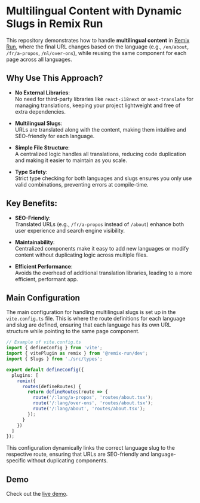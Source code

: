 # Multilingual Content with Dynamic Slugs in Remix Run

This repository demonstrates how to handle **multilingual content** in [Remix Run](https://remix.run/), where the final URL changes based on the language (e.g., `/en/about`, `/fr/a-propos`, `/nl/over-ons`), while reusing the same component for each page across all languages.

## Why Use This Approach?

- **No External Libraries**:  
  No need for third-party libraries like `react-i18next` or `next-translate` for managing translations, keeping your project lightweight and free of extra dependencies.

- **Multilingual Slugs**:  
  URLs are translated along with the content, making them intuitive and SEO-friendly for each language.

- **Simple File Structure**:  
  A centralized logic handles all translations, reducing code duplication and making it easier to maintain as you scale.

- **Type Safety**:  
  Strict type checking for both languages and slugs ensures you only use valid combinations, preventing errors at compile-time.

## Key Benefits:

- **SEO-Friendly**:  
  Translated URLs (e.g., `/fr/a-propos` instead of `/about`) enhance both user experience and search engine visibility.

- **Maintainability**:  
  Centralized components make it easy to add new languages or modify content without duplicating logic across multiple files.

- **Efficient Performance**:  
  Avoids the overhead of additional translation libraries, leading to a more efficient, performant app.

## Main Configuration

The main configuration for handling multilingual slugs is set up in the `vite.config.ts` file. This is where the route definitions for each language and slug are defined, ensuring that each language has its own URL structure while pointing to the same page component.

```ts
// Example of vite.config.ts
import { defineConfig } from 'vite';
import { vitePlugin as remix } from '@remix-run/dev';
import { Slugs } from './src/types';

export default defineConfig({
  plugins: [
    remix({
      routes(defineRoutes) {
        return defineRoutes(route => {
          route('/:lang/a-propos', 'routes/about.tsx');
          route('/:lang/over-ons', 'routes/about.tsx');
          route('/:lang/about', 'routes/about.tsx');
        });
      }
    })
  ]
});
```

This configuration dynamically links the correct language slug to the respective route, ensuring that URLs are SEO-friendly and language-specific without duplicating components.

## Demo

Check out the [live demo](https://remix-multilingual-slugs-cpmektga0-faizan47s-projects.vercel.app/).
